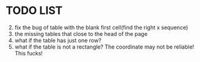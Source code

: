 # TODO LIST
<!-- 1. adding description for tables -->
2. fix the bug of table with the blank first cell(find the right x sequence)
3. the missing tables that close to the head of the page
4. what if the table has just one row?
5. what if the table is not a rectangle? The coordinate may not be reliable! This fucks!